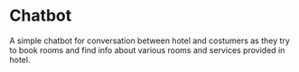 # Chatbot

A simple chatbot for conversation between hotel and costumers as they try to book rooms and find info about various rooms and services provided in hotel.
